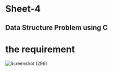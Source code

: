 # Sheet-4
## Data Structure Problem using C

# the requirement

![Screenshot (296)](https://user-images.githubusercontent.com/65695097/121788523-2f2b4b00-cbce-11eb-8099-fad6eee4d55e.png)


